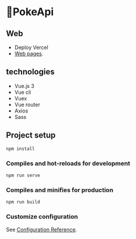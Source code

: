 # 🚀PokeApi 

## Web 

  - Deploy Vercel
  - [Web pages](https://poke-api-vue3.vercel.app/).

## technologies

  - Vue.js 3
  - Vue cli
  - Vuex
  - Vue router
  - Axios
  - Sass


## Project setup
```
npm install
```

### Compiles and hot-reloads for development
```
npm run serve
```

### Compiles and minifies for production
```
npm run build
```


### Customize configuration
See [Configuration Reference](https://cli.vuejs.org/config/).
